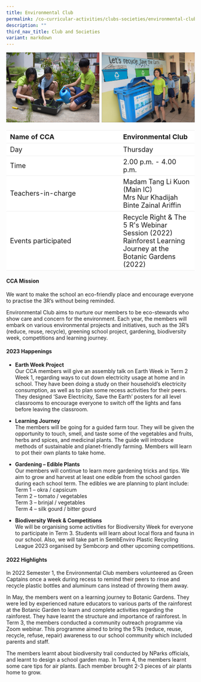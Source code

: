 ```yaml
---
title: Environmental Club
permalink: /co-curricular-activities/clubs-societies/environmental-club/
description: ""
third_nav_title: Club and Societies
variant: markdown
---
```

![](/images/CoCurricularActivities/Environmental%20Club/CCA_envclub03.jpg)
<br>
<table border="0" style="font-size: 18px; box-sizing: inherit; border-collapse: collapse; border-spacing: 0px; max-width: 100%; width: 100%;font-size:18px"><tbody style="box-sizing: inherit;"><tr border="0" style="box-sizing: inherit; background: rgb(255, 255, 255); height: 23px; font-size:18px;"><td border="0" style="border: 1px solid #eee;border-left:0px;border-right:0px;box-sizing: inherit; padding: 5px 10px; width: 60%; height: 23px;"><b>Name of CCA</b></td><td border="0" style="border: 1px solid #eee;border-left:0px;border-right:0px;box-sizing: inherit; padding: 5px 10px; width: 60%; height: 23px;"><b>Environmental Club</b></td></tr><tr style="box-sizing: inherit; background: rgb(255, 255, 255); height: 23px;"><td style="border: 1px solid #eee;border-left:0px;border-right:0px;box-sizing: inherit; padding: 5px 10px; width: 40%; height: 23px;">Day</td><td style="border: 1px solid #eee;border-left:0px;border-right:0px;box-sizing: inherit; padding: 5px 10px; width: 60%; height: 23px;">Thursday</td></tr><tr style="box-sizing: inherit; background: rgb(255, 255, 255); height: 23px;"><td style="border: 1px solid #eee;border-left:0px;border-right:0px;box-sizing: inherit; padding: 5px 10px; width: 40%; height: 23px;">Time</td><td style="border: 1px solid #eee;border-left:0px;border-right:0px;box-sizing: inherit; padding: 5px 10px; width: 60%; height: 23px;">2.00 p.m. - 4.00 p.m.</td></tr><tr style="box-sizing: inherit; background: rgb(255, 255, 255); height: 23px;"><td style="border: 1px solid #eee;border-left:0px;border-right:0px;box-sizing: inherit; padding: 5px 10px; width: 40%; height: 23px;">Teachers-in-charge</td><td style="border: 1px solid #eee;border-left:0px;border-right:0px;box-sizing: inherit; padding: 5px 10px; width: 60%; height: 23px;">Madam Tang Li Kuon (Main IC)<br>Mrs Nur Khadijah Binte Zainal Ariffin</td></tr><tr style="box-sizing: inherit; background: rgb(255, 255, 255);"><td style="border: 1px solid #eee;border-left:0px;border-right:0px;box-sizing: inherit; padding: 5px 10px; width: 40%;">Events participated</td><td style="border: 1px solid #eee;border-left:0px;border-right:0px;box-sizing: inherit; padding: 5px 10px; width: 60%;">Recycle Right &amp; The 5 R's Webinar Session (2022)<br>Rainforest Learning Journey at the Botanic Gardens (2022)</td></tr></tbody></table>



#### **CCA Mission**
We want to make the school an eco-friendly place and encourage everyone to practise the 3R’s without being reminded.

Environmental Club aims to nurture our members to be eco-stewards who show care and concern for the environment. Each year, the members will embark on various environmental projects and initiatives, such as the 3R’s (reduce, reuse, recycle), greening school project, gardening, biodiversity week, competitions and learning journey. <p></p>

#### **2023 Happenings**

*  <b>Earth Week Project</b> <br>
Our CCA members will give an assembly talk on Earth Week in Term 2 Week 1, regarding ways to cut down electricity usage at home and in school. They have been doing a study on their household’s electricity consumption, as well as to plan some recess activities for their peers. They designed ‘Save Electricity, Save the Earth’ posters for all level classrooms to encourage everyone to switch off the lights and fans before leaving the classroom.

*  <b>Learning Journey</b><br>
The members will be going for a guided farm tour. They will be given the opportunity to touch, smell, and taste some of the vegetables and fruits, herbs and spices, and medicinal plants. The guide will introduce methods of sustainable and planet-friendly farming. Members will learn to pot their own plants to take home.

* <b>Gardening – Edible Plants</b><br>
Our members will continue to learn more gardening tricks and tips. We aim to grow and harvest at least one edible from the school garden during each school term. The edibles we are planning to plant include:<br>
Term 1 – okra / capsicum<br>
Term 2 – tomato / vegetables <br>
Term 3 – brinjal / vegetables<br>
Term 4 – silk gourd / bitter gourd

*  <b>Biodiversity Week &amp; Competitions</b><br>
We will be organising some activities for Biodiversity Week for everyone to participate in Term 3. Students will learn about local flora and fauna in our school. Also, we will take part in SembEnviro Plastic Recycling League 2023 organised by Sembcorp and other upcoming competitions. 

#### **2022 Highlights**
In 2022 Semester 1, the Environmental Club members volunteered as Green Captains once a week during recess to remind their peers to rinse and recycle plastic bottles and aluminum cans instead of throwing them away.

In May, the members went on a learning journey to Botanic Gardens. They were led by experienced nature educators to various parts of the rainforest at the Botanic Garden to learn and complete activities regarding the rainforest. They have learnt the structure and importance of rainforest.
In Term 3, the members conducted a community outreach programme via Zoom webinar. This programme aimed to bring the 5’Rs (reduce, reuse, recycle, refuse, repair) awareness to our school community which included parents and staff. <br>

The members learnt about biodiversity trail conducted by NParks officials, and learnt to design a school garden map. In Term 4, the members learnt some care tips for air plants. Each member brought 2-3 pieces of air plants home to grow.